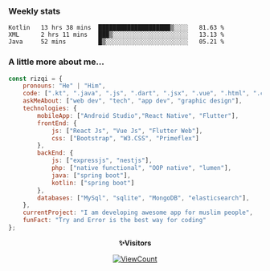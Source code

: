 <!--
**muhammad-rizqi/muhammad-rizqi** is a ✨ _special_ ✨ repository because its `README.md` (this file) appears on your GitHub profile.
-->


### Weekly stats
<!--START_SECTION:waka-->
```text
Kotlin   13 hrs 38 mins  ████████████████████▒░░░░   81.63 % 
XML      2 hrs 11 mins   ███▒░░░░░░░░░░░░░░░░░░░░░   13.13 % 
Java     52 mins         █▒░░░░░░░░░░░░░░░░░░░░░░░   05.21 % 
```
<!--END_SECTION:waka-->
### A little more about me...  

```javascript
const rizqi = {
    pronouns: "He" | "Him",
    code: [".kt", ".java", ".js", ".dart", ".jsx", ".vue", ".html", ".css", ".php"],
    askMeAbout: ["web dev", "tech", "app dev", "graphic design"],
    technologies: {
        mobileApp: ["Android Studio","React Native", "Flutter"],
        frontEnd: {
            js: ["React Js", "Vue Js", "Flutter Web"],
            css: ["Bootstrap", "W3.CSS", "Primeflex"]
        },
        backEnd: {
            js: ["expressjs", "nestjs"],
            php: ["native functional", "OOP native", "lumen"],
            java: ["spring boot"],
            kotlin: ["spring boot"]
        },
        databases: ["MySql", "sqlite", "MongoDB", "elasticsearch"],
    },
    currentProject: "I am developing awesome app for muslim people",
    funFact: "Try and Error is the best way for coding"
};
```
<div align="center">
 
 **✨Visitors**<br>
 
[![ViewCount](https://views.whatilearened.today/views/github/muhammad-rizqi/ismlhbb.svg?cache=remove)](#)
</div>
